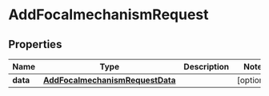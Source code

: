 

# AddFocalmechanismRequest


## Properties

| Name | Type | Description | Notes |
|------------ | ------------- | ------------- | -------------|
|**data** | [**AddFocalmechanismRequestData**](AddFocalmechanismRequestData.md) |  |  [optional] |



